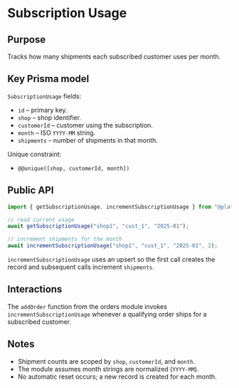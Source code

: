# Subscription Usage

## Purpose
Tracks how many shipments each subscribed customer uses per month.

## Key Prisma model
`SubscriptionUsage` fields:
- `id` – primary key.
- `shop` – shop identifier.
- `customerId` – customer using the subscription.
- `month` – ISO `YYYY-MM` string.
- `shipments` – number of shipments in that month.

Unique constraint:
- `@@unique([shop, customerId, month])`

## Public API
```ts
import { getSubscriptionUsage, incrementSubscriptionUsage } from "@platform-core/subscriptionUsage";

// read current usage
await getSubscriptionUsage("shop1", "cust_1", "2025-01");

// increment shipments for the month
await incrementSubscriptionUsage("shop1", "cust_1", "2025-01", 2);
```
`incrementSubscriptionUsage` uses an upsert so the first call creates the record and subsequent calls increment `shipments`.

## Interactions
The `addOrder` function from the orders module invokes `incrementSubscriptionUsage` whenever a qualifying order ships for a subscribed customer.

## Notes
- Shipment counts are scoped by `shop`, `customerId`, and `month`.
- The module assumes month strings are normalized (`YYYY-MM`).
- No automatic reset occurs; a new record is created for each month.
